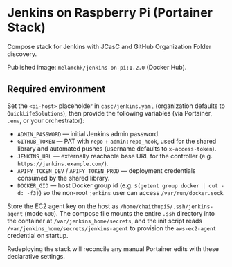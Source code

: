# Jenkins on Raspberry Pi (Portainer Stack)

Compose stack for Jenkins with JCasC and GitHub Organization Folder discovery.

Published image: `melamchk/jenkins-on-pi:1.2.0` (Docker Hub).

## Required environment

Set the `<pi-host>` placeholder in `casc/jenkins.yaml` (organization defaults to `QuickLifeSolutions`), then provide the following variables (via Portainer, `.env`, or your orchestrator):

- `ADMIN_PASSWORD` — initial Jenkins admin password.
- `GITHUB_TOKEN` — PAT with `repo` + `admin:repo_hook`, used for the shared library and automated pushes (username defaults to `x-access-token`).
- `JENKINS_URL` — externally reachable base URL for the controller (e.g. `https://jenkins.example.com/`).
- `APIFY_TOKEN_DEV` / `APIFY_TOKEN_PROD` — deployment credentials consumed by the shared library.
- `DOCKER_GID` — host Docker group id (e.g. `$(getent group docker | cut -d: -f3)`) so the non-root `jenkins` user can access `/var/run/docker.sock`.

Store the EC2 agent key on the host as `/home/chaithupi5/.ssh/jenkins-agent` (mode `600`). The compose file mounts the entire `.ssh` directory into the container at `/var/jenkins_home/secrets`, and the init script reads `/var/jenkins_home/secrets/jenkins-agent` to provision the `aws-ec2-agent` credential on startup.

Redeploying the stack will reconcile any manual Portainer edits with these declarative settings.
